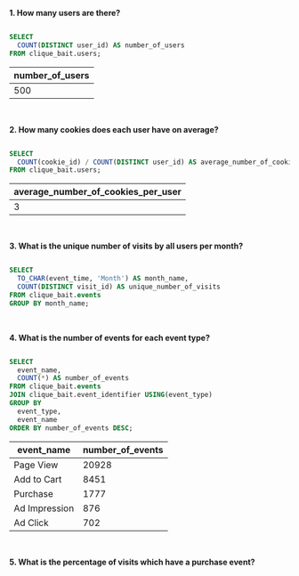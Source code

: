 **1. How many users are there?**

````sql

SELECT 
  COUNT(DISTINCT user_id) AS number_of_users
FROM clique_bait.users; 

````

| number_of_users |
| --------------- |
| 500             |

<br/>

**2. How many cookies does each user have on average?**

````sql

SELECT 
  COUNT(cookie_id) / COUNT(DISTINCT user_id) AS average_number_of_cookies_per_user
FROM clique_bait.users; 

````

| average_number_of_cookies_per_user |
| ---------------------------------- |
| 3                                  |

<br/>

**3. What is the unique number of visits by all users per month?**

````sql

SELECT 
  TO_CHAR(event_time, 'Month') AS month_name,
  COUNT(DISTINCT visit_id) AS unique_number_of_visits
FROM clique_bait.events 
GROUP BY month_name;

````

<br/>

**4. What is the number of events for each event type?**

````sql

SELECT 
  event_name,
  COUNT(*) AS number_of_events 
FROM clique_bait.events 
JOIN clique_bait.event_identifier USING(event_type)
GROUP BY
  event_type,
  event_name
ORDER BY number_of_events DESC;

````

| event_name    | number_of_events |
| ------------- | ---------------- |
| Page View     | 20928            |
| Add to Cart   | 8451             |
| Purchase      | 1777             |
| Ad Impression | 876              |
| Ad Click      | 702              |

<br/>

**5. What is the percentage of visits which have a purchase event?**

````sql

````
